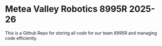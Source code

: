 # Metea Valley Robotics 8995R 2025-26
This is a Github Repo for storing all code for our team 8995R and managing code efficiently.
